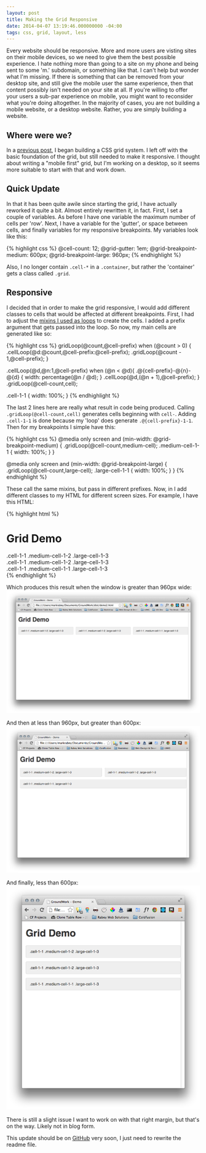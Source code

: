 ```yaml
---
layout: post
title: Making the Grid Responsive
date: 2014-04-07 13:19:46.000000000 -04:00
tags: css, grid, layout, less
---
```

Every website should be responsive. More and more users are visting sites on their mobile devices, so we need to give them the best possible experience. I hate nothing more than going to a site on my phone and being sent to some 'm.' subdomain, or something like that. I can't help but wonder what I'm missing. If there is something that can be removed from your desktop site, and still give the mobile user the same experience, then that content possibly isn't needed on your site at all. If you're willing to offer your users a sub-par experience on mobile, you might want to reconsider what you're doing altogether. In the majority of cases, you are not building a mobile website, or a desktop website. Rather, you are simply building a website.


## Where were we?
In a [previous post](http://markrabey.com/blog/2014/04/07/a-simple-css-grid/), I began building a CSS grid system. I left off with the basic foundation of the grid, but still needed to make it responsive. I thought about writing a "mobile first" grid, but I'm working on a desktop, so it seems more suitable to start with that and work down.



## Quick Update
In that it has been quite awile since starting the grid, I have actually reworked it quite a bit. Almost entirely rewritten it, in fact. First, I set a couple of variables. As before I have one variable the maximum number of cells per 'row'. Next, I have a variable for the 'gutter', or space between cells, and finally variables for my responsive breakpoints.  My variables look like this:

{% highlight css %}
@cell-count: 12;
@grid-gutter: 1em;
@grid-breakpoint-medium: 600px;
@grid-breakpoint-large: 960px;
{% endhighlight %}

Also, I no longer contain `.cell-*` in a `.container`, but rather the 'container' gets a class called `.grid`.


## Responsive
I decided that in order to make the grid responsive, I would add different classes to cells that would be affected at different breakpoints. First, I had to adjust the [mixins I used as loops](/blog/2014/04/10/looping-with-less/) to create the cells. I added a prefix argument that gets passed into the loop. So now, my main cells are generated like so:

{% highlight css %}
gridLoop(@count,@cell-prefix) when (@count > 0) {
  .cellLoop(@d:@count,@cell-prefix:@cell-prefix);
  .gridLoop(@count - 1,@cell-prefix);
}

.cellLoop(@d,@n:1,@cell-prefix) when (@n < @d){
  .@{cell-prefix}-@{n}-@{d} {
    width: percentage(@n / @d);
  }
  .cellLoop(@d,(@n + 1),@cell-prefix);
}
.gridLoop(@cell-count,cell);

.cell-1-1 { width: 100%; }
{% endhighlight %}

The last 2 lines here are really what result in code being produced. Calling `.gridLoop(@cell-count,cell)` generates cells beginning with `cell-`. Adding `.cell-1-1` is done because my 'loop' does generate `.@{cell-prefix}-1-1`. Then for my breakpoints I simple have this:

{% highlight css %}
@media only screen and (min-width: @grid-breakpoint-medium) {
  .gridLoop(@cell-count,medium-cell);
  .medium-cell-1-1 { width: 100%; }
}

@media only screen and (min-width: @grid-breakpoint-large) {
  .gridLoop(@cell-count,large-cell);
  .large-cell-1-1 { width: 100%; }
}
{% endhighlight %}

These call the same mixins, but pass in different prefixes. Now, in I add different classes to my HTML for different screen sizes. For example, I have this HTML:

{% highlight html %}
<div class="grid">
  <div class="cell-1-1">
    <h1>Grid Demo</h1>
  </div>
</div>
<div class="grid">
  <div class="cell-1-1  medium-cell-1-2 large-cell-1-3">
    <div class="box-content">.cell-1-1 .medium-cell-1-2 .large-cell-1-3</div>
  </div>
  <div class="cell-1-1  medium-cell-1-2 large-cell-1-3">
    <div class="box-content">.cell-1-1 .medium-cell-1-2 .large-cell-1-3</div>
  </div>
  <div class="cell-1-1  medium-cell-1-1 large-cell-1-3">
    <div class="box-content">.cell-1-1 .medium-cell-1-1 .large-cell-1-3</div>
  </div>
</div>
{% endhighlight %}

Which produces this result when the window is greater than 960px wide:
![960px](/content/images/blog/2014/May/Screen-Shot-2014-05-26-at-2-32-15-PM.png)

And then at less than 960px, but greater than 600px:
![600-900](/content/images/blog/2014/May/Screen-Shot-2014-05-26-at-2-33-55-PM.png)

And finally, less than 600px:
![less than 600px](/content/images/blog/2014/May/Screen-Shot-2014-05-26-at-2-34-37-PM.png)

There is still a slight issue I want to work on with that right margin, but that's on the way. Likely not in blog form.

This update should be on [GitHub](https://github.com/MarkRabey/markr-grid"target="_blank) very soon, I just need to rewrite the readme file.
